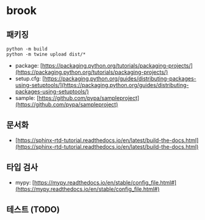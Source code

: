 # brook

## 패키징

```
python -m build
python -m twine upload dist/*
```

* package: [https://packaging.python.org/tutorials/packaging-projects/](https://packaging.python.org/tutorials/packaging-projects/)
* setup.cfg: [https://packaging.python.org/guides/distributing-packages-using-setuptools/](https://packaging.python.org/guides/distributing-packages-using-setuptools/)
* sample: [https://github.com/pypa/sampleproject](https://github.com/pypa/sampleproject)

## 문서화

* [https://sphinx-rtd-tutorial.readthedocs.io/en/latest/build-the-docs.html](https://sphinx-rtd-tutorial.readthedocs.io/en/latest/build-the-docs.html)

## 타입 검사

* mypy: [https://mypy.readthedocs.io/en/stable/config_file.html#](https://mypy.readthedocs.io/en/stable/config_file.html#)

## 테스트 (TODO)